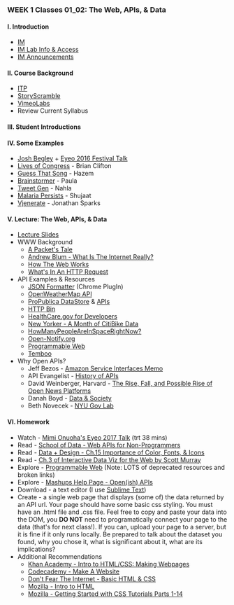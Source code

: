 ### WEEK 1 Classes 01_02: The Web, APIs, & Data  

#### I. Introduction
* [IM](http://nyuad.im)
* [IM Lab Info & Access](http://nyuad.im/lab/)
* [IM Announcements](http://nyuad.im/updates/)

#### II. Course Background
* [ITP](http://itp.nyu.edu/)
* [StoryScramble](http://storyscramble.com)
* [VimeoLabs](http://vimeolabs.com)
* Review Current Syllabus

#### III. Student Introductions

#### IV. Some Examples
* [Josh Begley](https://joshbegley.com/) + [Eyeo 2016 Festival Talk](https://vimeo.com/178198344)
* [Lives of Congress](http://thelivesofcongress.com/) - Brian Clifton
* [Guess That Song](http://guess-that-song.herokuapp.com/) - Hazem
* [Brainstormer](http://brainstormvr.herokuapp.com/) - Paula
* [Tweet Gen](http://mashup-tweetgen.herokuapp.com/) - Nahla
* [Malaria Persists](http://www.msm622.nyuad.im/MalariaPersists/) - Shujaat
* [Vjenerate](http://vjenerate.com/) - Jonathan Sparks

#### V. Lecture: The Web, APIs, & Data
* [Lecture Slides](https://github.com/craigprotzel/Mashups/blob/master/01_02_The_Web_APIs_and_Data/Web_APIs_Data_Slides.pdf)
* WWW Background
	* [A Packet's Tale](https://www.youtube.com/watch?v=ewrBalT_eBM)
	* [Andrew Blum - What Is The Internet Really?](https://www.ted.com/talks/andrew_blum_what_is_the_internet_really)
	* [How The Web Works](https://medium.freecodecamp.org/how-the-web-works-a-primer-for-newcomers-to-web-development-or-anyone-really-b4584e63585c)
	* [What's In An HTTP Request](http://rve.org.uk/dumprequest)
* API Examples & Resources
	* [JSON Formatter](https://chrome.google.com/webstore/detail/json-formatter/bcjindcccaagfpapjjmafapmmgkkhgoa?hl=en) (Chrome PlugIn)  
	* [OpenWeatherMap API](http://openweathermap.org/API)
	* [ProPublica DataStore](https://www.propublica.org/datastore/) & [APIs](https://www.propublica.org/datastore/apis)
	* [HTTP Bin](http://httpbin.org/)	
	* [HealthCare.gov for Developers](https://www.healthcare.gov/developers/)
	* [New Yorker - A Month of CitiBike Data](http://www.newyorker.com/sandbox/business/citi-bike.html)
	* [HowManyPeopleAreInSpaceRightNow?](http://www.howmanypeopleareinspacerightnow.com/)
	* [Open-Notify.org](http://open-notify.org/)
	* [Programmable Web](http://programmableweb.com)
	* [Temboo](https://www.temboo.com/)
* Why Open APIs?
	* Jeff Bezos - [Amazon Service Interfaces Memo](https://apievangelist.com/2012/01/12/the-secret-to-amazons-success-internal-apis/)
	* API Evangelist - [History of APIs](https://history.apievangelist.com/)
	* David Weinberger, Harvard - [The Rise, Fall, and Possible Rise of Open News Platforms](https://shorensteincenter.org/open-news-platforms-david-weinberger/)
	* Danah Boyd - [Data & Society](https://datasociety.net/) 
	* Beth Novecek - [NYU Gov Lab](http://www.thegovlab.org/)

#### VI. Homework
* Watch - [Mimi Onuoha's Eyeo 2017 Talk](https://vimeo.com/233011125) (trt 38 mins)
* Read - [School of Data - Web APIs for Non-Programmers](https://schoolofdata.org/2013/11/18/web-apis-for-non-programmers/)
* Read - [Data + Design - Ch.15 Importance of Color, Fonts, & Icons](https://infoactive.co/data-design/ch15)
* Read - [Ch.3 of Interactive Data Viz for the Web by Scott Murray](http://commlab.nyuad.im/media/ScottMurray_Fundamentals.pdf)
* Explore - [Programmable Web](http://programmableweb.com) (Note: LOTS of deprecated resources and broken links)
* Explore - [Mashups Help Page - Open(ish) APIs](https://github.com/craigprotzel/Mashups/tree/master/__HELP#open-data-apis)
* Download - a text editor (I use [Sublime Text](http://www.sublimetext.com/))
* Create - a single web page that displays (some of) the data returned by an API url. Your page should have some basic css styling. You must have an .html file and .css file. Feel free to copy and paste your data into the DOM, you **DO NOT** need to programatically connect your page to the data (that's for next class!). If you can, upload your page to a server, but it is fine if it only runs locally. Be prepared to talk about the dataset you found, why you chose it, what is significant about it, what are its implications?
* Additional Recommendations
	* [Khan Academy - Intro to HTML/CSS: Making Webpages](https://www.khanacademy.org/computing/computer-programming/html-css)
	* [Codecademy - Make A Website](https://www.codecademy.com/learn/make-a-website)
	* [Don't Fear The Internet - Basic HTML & CSS](http://www.dontfeartheinternet.com/02-html/)
	* [Mozilla - Intro to HTML](https://developer.mozilla.org/en-US/docs/Web/Guide/HTML/Introduction)
	* [Mozilla - Getting Started with CSS Tutorials Parts 1-14](https://developer.mozilla.org/en-US/docs/Web/Guide/CSS/Getting_started)
